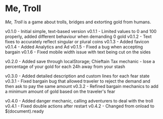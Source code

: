 # Me, Troll

*Me, Troll* is a game about trolls, bridges and extorting gold from humans.

v0.1.0 - Initial simple, text-based version
v0.1.1 - Limited values to 0 and 100 properly, added different behaviour when demanding 0 gold
v0.1.2 - Text fixes to accurately reflect singular or plural coins
v0.1.3 - Added favicon
v0.1.4 - Added Analytics and Ad
v0.1.5 - Fixed a bug when accepting bargain
v0.1.6 - Fixed mobile width issue with text being cut on the sides

v0.2.0 - Added save through localStorage; Chieftain Tax mechanic - lose a percentage of your gold for each 24h away from your stash

v0.3.0 - Added detailed description and custom lines for each fear state
v0.3.1 - Fixed bargain bug that allowed traveler to reject the demand and then ask to pay the same amount
v0.3.2 - Refined bargain mechanics to add a minimum amount of gold based on the traveler's fear

v0.4.0 - Added danger mechanic, calling adventurers to deal with the troll
v0.4.1 - Fixed double actions after restart
v0.4.2 - Changed from onload to $(document).ready